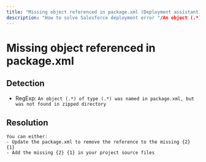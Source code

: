 ```yaml
---
title: "Missing object referenced in package.xml (Deployment assistant)"
description: "How to solve Salesforce deployment error "/An object (.*) of type (.*) was named in package.xml, but was not found in zipped directory""
---
```

<!-- markdownlint-disable MD013 -->
# Missing object referenced in package.xml

## Detection

- RegExp: `An object (.*) of type (.*) was named in package.xml, but was not found in zipped directory`

## Resolution

```shell
You can either:
- Update the package.xml to remove the reference to the missing {2} {1}
- Add the missing {2} {1} in your project source files
```

